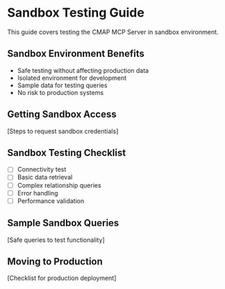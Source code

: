 # Sandbox Testing Guide

This guide covers testing the CMAP MCP Server in sandbox environment.

## Sandbox Environment Benefits

- Safe testing without affecting production data
- Isolated environment for development
- Sample data for testing queries
- No risk to production systems

## Getting Sandbox Access

[Steps to request sandbox credentials]

## Sandbox Testing Checklist

- [ ] Connectivity test
- [ ] Basic data retrieval
- [ ] Complex relationship queries
- [ ] Error handling
- [ ] Performance validation

## Sample Sandbox Queries

[Safe queries to test functionality]

## Moving to Production

[Checklist for production deployment]